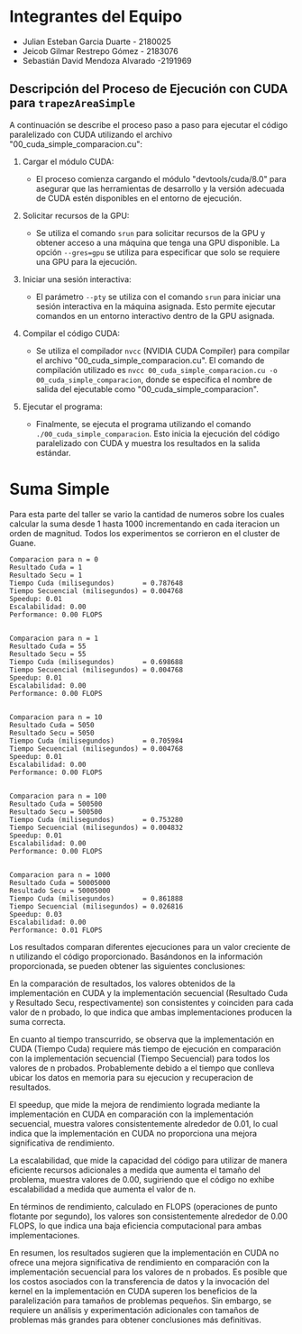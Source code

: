 # Integrantes del Equipo

- Julian Esteban Garcia Duarte - 2180025
- Jeicob Gilmar Restrepo Gómez - 2183076
- Sebastián David Mendoza Alvarado -2191969


## Descripción del Proceso de Ejecución con CUDA para `trapezAreaSimple`

A continuación se describe el proceso paso a paso para ejecutar el código paralelizado con CUDA utilizando el archivo "00_cuda_simple_comparacion.cu":

1. Cargar el módulo CUDA:
   - El proceso comienza cargando el módulo "devtools/cuda/8.0" para asegurar que las herramientas de desarrollo y la versión adecuada de CUDA estén disponibles en el entorno de ejecución.

2. Solicitar recursos de la GPU:
   - Se utiliza el comando `srun` para solicitar recursos de la GPU y obtener acceso a una máquina que tenga una GPU disponible. La opción `--gres=gpu` se utiliza para especificar que solo se requiere una GPU para la ejecución.
     
3. Iniciar una sesión interactiva:
   - El parámetro `--pty` se utiliza con el comando `srun` para iniciar una sesión interactiva en la máquina asignada. Esto permite ejecutar comandos en un entorno interactivo dentro de la GPU asignada.

4. Compilar el código CUDA:
   - Se utiliza el compilador `nvcc` (NVIDIA CUDA Compiler) para compilar el archivo "00_cuda_simple_comparacion.cu". El comando de compilación utilizado es `nvcc 00_cuda_simple_comparacion.cu -o 00_cuda_simple_comparacion`, donde se especifica el nombre de salida del ejecutable como "00_cuda_simple_comparacion".

5. Ejecutar el programa:
   - Finalmente, se ejecuta el programa utilizando el comando `./00_cuda_simple_comparacion`. Esto inicia la ejecución del código paralelizado con CUDA y muestra los resultados en la salida estándar.

# Suma Simple

Para esta parte del taller se vario la cantidad de numeros sobre los cuales calcular la suma desde 1 hasta 1000 incrementando en cada iteracion un orden de magnitud. Todos los experimentos se corrieron en el cluster de Guane.
```
Comparacion para n = 0
Resultado Cuda = 1
Resultado Secu = 1
Tiempo Cuda (milisegundos)       = 0.787648
Tiempo Secuencial (milisegundos) = 0.004768
Speedup: 0.01
Escalabilidad: 0.00
Performance: 0.00 FLOPS


Comparacion para n = 1
Resultado Cuda = 55
Resultado Secu = 55
Tiempo Cuda (milisegundos)       = 0.698688
Tiempo Secuencial (milisegundos) = 0.004768
Speedup: 0.01
Escalabilidad: 0.00
Performance: 0.00 FLOPS


Comparacion para n = 10
Resultado Cuda = 5050
Resultado Secu = 5050
Tiempo Cuda (milisegundos)       = 0.705984
Tiempo Secuencial (milisegundos) = 0.004768
Speedup: 0.01
Escalabilidad: 0.00
Performance: 0.00 FLOPS


Comparacion para n = 100
Resultado Cuda = 500500
Resultado Secu = 500500
Tiempo Cuda (milisegundos)       = 0.753280
Tiempo Secuencial (milisegundos) = 0.004832
Speedup: 0.01
Escalabilidad: 0.00
Performance: 0.00 FLOPS


Comparacion para n = 1000
Resultado Cuda = 50005000
Resultado Secu = 50005000
Tiempo Cuda (milisegundos)       = 0.861888
Tiempo Secuencial (milisegundos) = 0.026816
Speedup: 0.03
Escalabilidad: 0.00
Performance: 0.01 FLOPS

```
Los resultados comparan diferentes ejecuciones para un valor creciente de n utilizando el código proporcionado. Basándonos en la información proporcionada, se pueden obtener las siguientes conclusiones:

En la comparación de resultados, los valores obtenidos de la implementación en CUDA y la implementación secuencial (Resultado Cuda y Resultado Secu, respectivamente) son consistentes y coinciden para cada valor de n probado, lo que indica que ambas implementaciones producen la suma correcta.

En cuanto al tiempo transcurrido, se observa que la implementación en CUDA (Tiempo Cuda) requiere más tiempo de ejecución en comparación con la implementación secuencial (Tiempo Secuencial) para todos los valores de n probados. Probablemente debido a el tiempo que conlleva ubicar los datos en memoria para su ejecucion y recuperacion de resultados.

El speedup, que mide la mejora de rendimiento lograda mediante la implementación en CUDA en comparación con la implementación secuencial, muestra valores consistentemente alrededor de 0.01, lo cual indica que la implementación en CUDA no proporciona una mejora significativa de rendimiento.

La escalabilidad, que mide la capacidad del código para utilizar de manera eficiente recursos adicionales a medida que aumenta el tamaño del problema, muestra valores de 0.00, sugiriendo que el código no exhibe escalabilidad a medida que aumenta el valor de n.

En términos de rendimiento, calculado en FLOPS (operaciones de punto flotante por segundo), los valores son consistentemente alrededor de 0.00 FLOPS, lo que indica una baja eficiencia computacional para ambas implementaciones.

En resumen, los resultados sugieren que la implementación en CUDA no ofrece una mejora significativa de rendimiento en comparación con la implementación secuencial para los valores de n probados. Es posible que los costos asociados con la transferencia de datos y la invocación del kernel en la implementación en CUDA superen los beneficios de la paralelización para tamaños de problemas pequeños. Sin embargo, se requiere un análisis y experimentación adicionales con tamaños de problemas más grandes para obtener conclusiones más definitivas.
